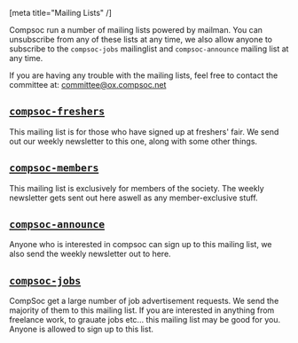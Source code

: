 [meta title="Mailing Lists" /]

Compsoc run a number of mailing lists powered by mailman. You can unsubscribe
from any of these lists at any time, we also allow anyone to subscribe to
the `compsoc-jobs` mailinglist and `compsoc-announce` mailing list at any time.

If you are having any trouble with the mailing lists, feel free to contact the
committee at: <committee@ox.compsoc.net>

## [`compsoc-freshers`](http://lists.ox.compsoc.net/mailman/listinfo/compsoc-freshers)

This mailing list is for those who have signed up at freshers' fair. We send
out our weekly newsletter to this one, along with some other things.

## [`compsoc-members`](http://lists.ox.compsoc.net/mailman/listinfo/compsoc-members)

This mailing list is exclusively for members of the society. The weekly
newsletter gets sent out here aswell as any member-exclusive stuff.

## [`compsoc-announce`](http://lists.ox.compsoc.net/mailman/listinfo/compsoc-announce)

Anyone who is interested in compsoc can sign up to this mailing list, we also
send the weekly newsletter out to here.

## [`compsoc-jobs`](http://lists.ox.compsoc.net/mailman/listinfo/compsoc-jobs)

CompSoc get a large number of job advertisement requests. We send the majority
of them to this mailing list. If you are interested in anything from freelance
work, to grauate jobs etc... this mailing list may be good for you. Anyone is
allowed to sign up to this list.
